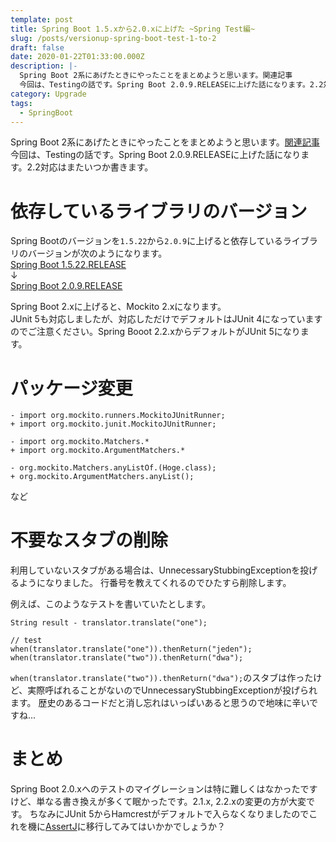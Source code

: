 ```yaml
---
template: post
title: Spring Boot 1.5.xから2.0.xに上げた ~Spring Test編~
slug: /posts/versionup-spring-boot-test-1-to-2
draft: false
date: 2020-01-22T01:33:00.000Z
description: |-
  Spring Boot 2系にあげたときにやったことをまとめようと思います。関連記事
  今回は、Testingの話です。Spring Boot 2.0.9.RELEASEに上げた話になります。2.2対応はまたいつか書きます。
category: Upgrade
tags:
  - SpringBoot
---
```

Spring Boot 2系にあげたときにやったことをまとめようと思います。[関連記事](https://note.com/b1a9idps/n/n0b9ca2ee57a2)  
今回は、Testingの話です。Spring Boot 2.0.9.RELEASEに上げた話になります。2.2対応はまたいつか書きます。

# 依存しているライブラリのバージョン
Spring Bootのバージョンを`1.5.22`から`2.0.9`に上げると依存しているライブラリのバージョンが次のようになります。  
[Spring Boot 1.5.22.RELEASE](https://docs.spring.io/spring-boot/docs/1.5.22.RELEASE/reference/html/appendix-dependency-versions.html#appendix-dependency-versions)  
↓  
[Spring Boot 2.0.9.RELEASE](https://docs.spring.io/spring-boot/docs/2.0.9.RELEASE/reference/html/appendix-dependency-versions.html#appendix-dependency-versions)  

Spring Boot 2.xに上げると、Mockito 2.xになります。  
JUnit 5も対応しましたが、対応しただけでデフォルトはJUnit 4になっていますのでご注意ください。Spring Booot 2.2.xからデフォルトがJUnit 5になります。

# パッケージ変更
```
- import org.mockito.runners.MockitoJUnitRunner;
+ import org.mockito.junit.MockitoJUnitRunner;
```

```
- import org.mockito.Matchers.*
+ import org.mockito.ArgumentMatchers.*
```

```
- org.mockito.Matchers.anyListOf.(Hoge.class);
+ org.mockito.ArgumentMatchers.anyList();
```
など

# 不要なスタブの削除
利用していないスタブがある場合は、UnnecessaryStubbingExceptionを投げるようになりました。
行番号を教えてくれるのでひたすら削除します。

例えば、このようなテストを書いていたとします。
```
String result - translator.translate("one");

// test
when(translator.translate("one")).thenReturn("jeden");
when(translator.translate("two")).thenReturn("dwa");
```

`when(translator.translate("two")).thenReturn("dwa");`のスタブは作ったけど、実際呼ばれることがないのでUnnecessaryStubbingExceptionが投げられます。
歴史のあるコードだと消し忘れはいっぱいあると思うので地味に辛いですね...

# まとめ
Spring Boot 2.0.xへのテストのマイグレーションは特に難しくはなかったですけど、単なる書き換えが多くて眠かったです。2.1.x, 2.2.xの変更の方が大変です。
ちなみにJUnit 5からHamcrestがデフォルトで入らなくなりましたのでこれを機に[AssertJ](https://assertj.github.io/doc/)に移行してみてはいかかでしょうか？
